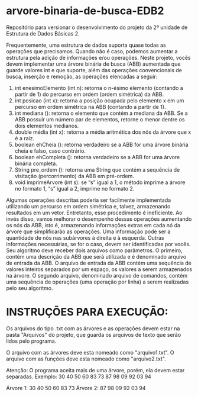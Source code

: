 # arvore-binaria-de-busca-EDB2
Repositório para versionar o desenvolvimento do projeto da 2ª unidade de Estrutura de Dados Básicas 2.

Frequentemente, uma estrutura de dados suporta quase todas as operações que precisamos. Quando
não é caso, podemos aumentar a estrutura pela adição de informações e/ou operações. Neste
projeto, vocês devem implementar uma árvore binária de busca (ABB) aumentada que guarde
valores int e que suporte, além das operações convencionais de busca, inserção e remoção, as
operações elencadas a seguir:
1. int enesimoElemento (int n): retorna o n-ésimo elemento (contando a partir de 1) do percurso
em ordem (ordem simétrica) da ABB.
2. int posicao (int x): retorna a posição ocupada pelo elemento x em um percurso em ordem
simétrica na ABB (contando a partir de 1).
3. int mediana (): retorna o elemento que contém a mediana da ABB. Se a ABB possuir um
número par de elementos, retorne o menor dentre os dois elementos medianos.
4. double média (int x): retorna a média aritmética dos nós da árvore que x é a raiz.
5. boolean ehCheia (): retorna verdadeiro se a ABB for uma árvore binária cheia e falso, caso
contrário.
6. boolean ehCompleta (): retorna verdadeiro se a ABB for uma árvore binária completa.
7. String pre_ordem (): retorna uma String que contém a sequência de visitação (percorrimento)
da ABB em pré-ordem.
8. void imprimeArvore (int s): se “s” igual a 1, o método imprime a árvore no formato 1, “s”
igual a 2, imprime no formato 2.

Algumas operações descritas poderia ser facilmente implementada utilizando um percurso em
ordem simétrica e, talvez, armazenando resultados em um vetor. Entretanto, esse procedimento é
ineficiente. Ao invés disso, vamos melhorar o desempenho dessas operações aumentando
os nós da ABB, isto é, armazenando informações extras em cada nó da árvore que simplificarão as
operações. Uma informação pode ser a quantidade de nós nas subárvores à direita e à
esquerda. Outras informações necessárias, se for o caso, devem ser identificadas por
vocês. Seu algoritmo deve receber dois arquivos como parâmetros. O primeiro, contém uma
descrição da ABB que será utilizada e é denominado arquivo de entrada da ABB. O arquivo de
entrada da ABB contém uma sequência de valores inteiros separados por um espaço, os valores a
serem armazenados na árvore. O segundo arquivo, denominado arquivo de comandos, contém uma
sequência de operações (uma operação por linha) a serem realizadas pelo seu algoritmo.

# INSTRUÇÕES PARA EXECUÇÃO:
Os arquivos do tipo .txt com as árvores e as operações devem estar na pasta "Arquivos" do
projeto, que guarda os arquivos de texto que serão lidos pelo programa.

O arquivo com as árvores deve esta nomeado como "arquivo1.txt".
O arquivo com as funções deve esta nomeado como "arquivo2.txt".

Atenção: O programa aceita mais de uma árvore, porém, ela devem estar separadas.
Exemplo: 
        30 40 50 60 83 73
        87 98 09 92 03 94

Árvore 1: 30 40 50 60 83 73
Árvore 2: 87 98 09 92 03 94
